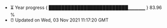 - ⏳ Year progress { █████████████████████████▁▁▁▁▁ } 83.96 %
- ⏰ Updated on Wed, 03 Nov 2021 11:17:20 GMT

